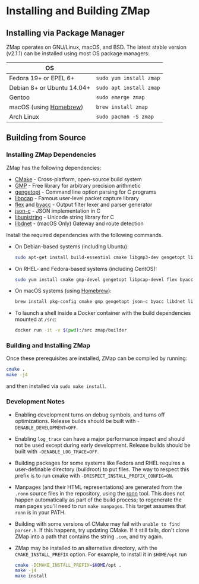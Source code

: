 # Installing and Building ZMap

## Installing via Package Manager

ZMap operates on GNU/Linux, macOS, and BSD. The latest stable version (v2.1.1)
can be installed using most OS package managers:

| OS                                        |                         |
| ----------------------------------------- | ----------------------- |
| Fedora 19+ or EPEL 6+                     | `sudo yum install zmap` |
| Debian 8+ or Ubuntu 14.04+                | `sudo apt install zmap` |
| Gentoo                                    | `sudo emerge zmap`      |
| macOS (using [Homebrew](https://brew.sh)) | `brew install zmap`     |
| Arch Linux                                | `sudo pacman -S zmap`   |

## Building from Source

### Installing ZMap Dependencies

ZMap has the following dependencies:

  - [CMake](http://www.cmake.org/) - Cross-platform, open-source build system
  - [GMP](http://gmplib.org/) - Free library for arbitrary precision arithmetic
  - [gengetopt](http://www.gnu.org/software/gengetopt/gengetopt.html) - Command line option parsing for C programs
  - [libpcap](http://www.tcpdump.org/) - Famous user-level packet capture library
  - [flex](http://flex.sourceforge.net/) and [byacc](http://invisible-island.net/byacc/) - Output filter lexer and parser generator
  - [json-c](https://github.com/json-c/json-c/) - JSON implementation in C
  - [libunistring](https://www.gnu.org/software/libunistring/) - Unicode string library for C
  - [libdnet](https://github.com/dugsong/libdnet) - (macOS Only) Gateway and route detection

Install the required dependencies with the following commands.

* On Debian-based systems (including Ubuntu):
   ```sh
   sudo apt-get install build-essential cmake libgmp3-dev gengetopt libpcap-dev flex byacc libjson-c-dev pkg-config libunistring-dev
   ```

* On RHEL- and Fedora-based systems (including CentOS):
   ```sh
   sudo yum install cmake gmp-devel gengetopt libpcap-devel flex byacc json-c-devel libunistring-devel
   ```

* On macOS systems (using [Homebrew](http://brew.sh/)):
  ```sh
  brew install pkg-config cmake gmp gengetopt json-c byacc libdnet libunistring
  ```

* To launch a shell inside a Docker container with the build dependencies
  mounted at `/src`:
  ```sh
  docker run -it -v $(pwd):/src zmap/builder
  ```

### Building and Installing ZMap

Once these prerequisites are installed, ZMap can be compiled by running:
  ```sh
  cmake .
  make -j4
  ```

and then installed via `sudo make install`.

### Development Notes

- Enabling development turns on debug symbols, and turns off optimizations.
Release builds should be built with `-DENABLE_DEVELOPMENT=OFF`.

- Enabling `log_trace` can have a major performance impact and should not be used
except during early development. Release builds should be built with `-DENABLE_LOG_TRACE=OFF`.

- Building packages for some systems like Fedora and RHEL requires a user-definable
directory (buildroot) to put files. The way to respect this prefix is to run cmake
with `-DRESPECT_INSTALL_PREFIX_CONFIG=ON`.

- Manpages (and their HTML representations) are generated from the `.ronn` source
files in the repository, using the [ronn](https://github.com/rtomayko/ronn) tool.
This does not happen automatically as part of the build process; to regenerate the
man pages you'll need to run `make manpages`. This target assumes that `ronn` is
in your PATH.

- Building with some versions of CMake may fail with `unable to find parser.h`.
If this happens, try updating CMake. If it still fails, don't clone ZMap into a
path that contains the string `.com`, and try again.

- ZMap may be installed to an alternative directory, with the `CMAKE_INSTALL_PREFIX`
option. For example, to install it in `$HOME/opt` run
    ```sh
    cmake -DCMAKE_INSTALL_PREFIX=$HOME/opt .
    make -j4
    make install
    ```
